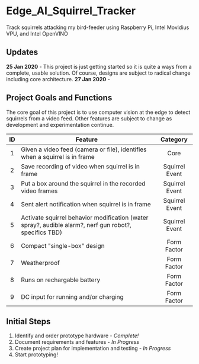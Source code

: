 # Edge_AI_Squirrel_Tracker
Track squirrels attacking my bird-feeder using Raspberry Pi, Intel Movidius VPU, and Intel OpenVINO
## Updates
**25 Jan 2020** - This project is just getting started so it is quite a ways from a complete, usable solution.  Of course, designs are subject to radical change including core architecture.
**27 Jan 2020** - 

## Project Goals and Functions
The core goal of this project is to use computer vision at the edge to detect squirrels from a video feed.  Other features are subject to change as development and experimentation continue.

**ID**|**Feature**|**Category**
:-----:| ----- |:-----:
1|Given a video feed (camera or file), identifies when a squirrel is in frame|Core
2|Save recording of video when squirrel is in frame|Squirrel Event
3|Put a box around the squirrel in the recorded video frames|Squirrel Event
4|Sent alert notification when squirrel is in frame|Squirrel Event
5|Activate squirrel behavior modification (water spray?, audible alarm?, nerf gun robot?, specifics TBD)|Squirrel Event
6|Compact "single-box" design|Form Factor
7|Weatherproof|Form Factor
8|Runs on rechargable battery|Form Factor
9|DC input for running and/or charging|Form Factor

## Initial Steps
1. Identify and order prototype hardware - _Complete!_
2. Document requirements and features - _In Progress_
3. Create project plan for implementation and testing - _In Progress_
4. Start prototyping!

